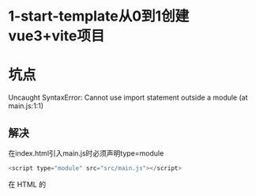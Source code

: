 # 1-start-template从0到1创建 vue3+vite项目

# 坑点

Uncaught SyntaxError: Cannot use import statement outside a module (at main.js:1:1)

## 解决

在index.html引入main.js时必须声明type=module

```js
<script type="module" src="src/main.js"></script>
```

在 HTML 的 <script> 标签中声明 type="module" 是为了告知浏览器将引入的文件作为 ES 模块处理，而非普通脚本。以下是声明和不声明的区别：

1. 声明 type="module" 的作用 ：

- 支持模块化 ：浏览器会将文件视为 ES 模块，支持使用 export 和 import 语法进行模块化开发，解决代码可重用性、可读性和可维护性问题 1
- 与常规 JS 区分 ：浏览器会以不同的方式处理模块，启用严格模式等特性

2. 不声明 type="module" 的影响 ：

- 不支持模块语法 ：浏览器默认将文件视为普通脚本，若在其中使用 export 或 import 语法会报错
- 作用域问题 ：普通脚本中的变量会挂载到全局作用域，可能引发命名冲突和安全问题

综上所述，若要在浏览器中使用 ES 模块的特性，必须在 <script> 标签中声明 type="module" 。

本项目依赖：
vue3 vite
